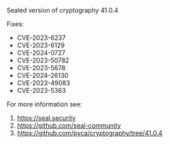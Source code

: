 Sealed version of cryptography 41.0.4

Fixes:
- CVE-2023-6237
- CVE-2023-6129
- CVE-2024-0727
- CVE-2023-50782
- CVE-2023-5678
- CVE-2024-26130
- CVE-2023-49083
- CVE-2023-5363

For more information see:
  1. https://seal.security
  2. https://github.com/seal-community
  3. https://github.com/pyca/cryptography/tree/41.0.4
